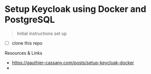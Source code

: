 # Setup Keycloak using Docker and PostgreSQL

> Initial instructions set up

- [ ] clone this repo


Resources & Links
- https://gauthier-cassany.com/posts/setup-keycloak-docker
-
